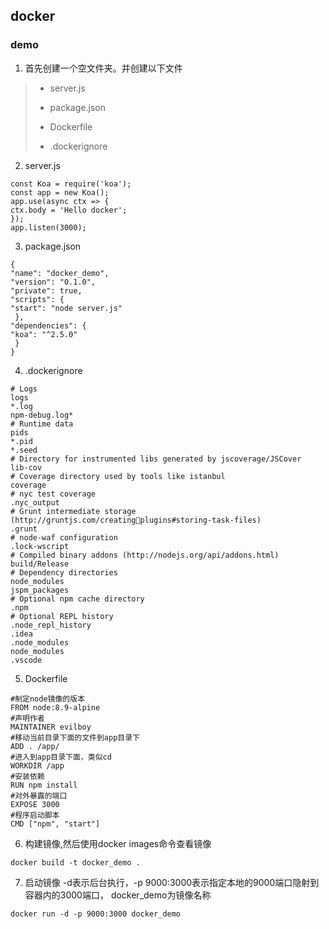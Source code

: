 ## docker
### demo
1. ⾸先创建⼀个空⽂件夹。并创建以下⽂件
>+ server.js
>- package.json
>+ Dockerfile
>- .dockerignore

2. server.js
```
const Koa = require('koa');
const app = new Koa();
app.use(async ctx => {
ctx.body = 'Hello docker';
});
app.listen(3000);
```
3. package.json
```
{
"name": "docker_demo",
"version": "0.1.0",
"private": true,
"scripts": {
"start": "node server.js"
 },
"dependencies": {
"koa": "^2.5.0"
 }
}
```
4. .dockerignore
```
# Logs
logs
*.log
npm-debug.log*
# Runtime data
pids
*.pid
*.seed
# Directory for instrumented libs generated by jscoverage/JSCover
lib-cov
# Coverage directory used by tools like istanbul
coverage
# nyc test coverage
.nyc_output
# Grunt intermediate storage (http://gruntjs.com/creatingplugins#storing-task-files)
.grunt
# node-waf configuration
.lock-wscript
# Compiled binary addons (http://nodejs.org/api/addons.html)
build/Release
# Dependency directories
node_modules
jspm_packages
# Optional npm cache directory
.npm
# Optional REPL history
.node_repl_history
.idea
.node_modules
node_modules
.vscode
```
5. Dockerfile
```
#制定node镜像的版本
FROM node:8.9-alpine
#声明作者
MAINTAINER evilboy
#移动当前⽬录下⾯的⽂件到app⽬录下
ADD . /app/
#进⼊到app⽬录下⾯，类似cd
WORKDIR /app
#安装依赖
RUN npm install
#对外暴露的端⼝
EXPOSE 3000
#程序启动脚本
CMD ["npm", "start"]
```
6. 构建镜像,然后使⽤docker images命令查看镜像
```
docker build -t docker_demo .
```
7. 启动镜像 -d表示后台执⾏，-p 9000:3000表示指定本地的9000端⼝隐射到容器内的3000端⼝，
docker_demo为镜像名称
```
docker run -d -p 9000:3000 docker_demo
```
